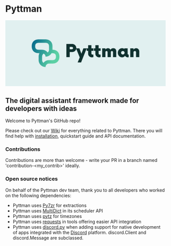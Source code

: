 # Pyttman 
![Logo image](.github/cover.png)
## The digital assistant framework made for developers with ideas

Welcome to Pyttman's GitHub repo!

Please check out our [Wiki](https://github.com/dotchetter/Pyttman/wiki) for everything related to Pyttman. There you will find help with [installation](https://github.com/dotchetter/Pyttman/wiki/Installation), quickstart guide and API documentation.

### Contributions

Contributions are more than welcome - write your PR in a branch named 'contribution-<my_contrib>' ideally.


### Open source notices
On behalf of the Pyttman dev team, thank you to all developers who worked on the following dependencies:

* Pyttman uses [Py7zr](https://github.com/miurahr/py7zr) for extractions 
* Pyttman uses [MultiDict](https://github.com/aio-libs/multidict) in its scheduler API 
* Pyttman uses [pytz](https://pythonhosted.org/pytz/) for timezones
* Pyttman uses [requests](https://docs.python-requests.org/en/master/) in tools offering easier API integration
* Pyttman uses [discord.py](https://github.com/Rapptz/discord.py) when adding support for native development of apps integrated with the [Discord](https://discord.com/) platform. discord.Client and discord.Message are subclassed. 

